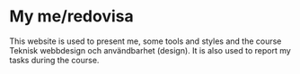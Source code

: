 My me/redovisa
================

This website is used to present me, some tools and styles and the course Teknisk webbdesign och användbarhet (design). It is also used to report my tasks during the course.

